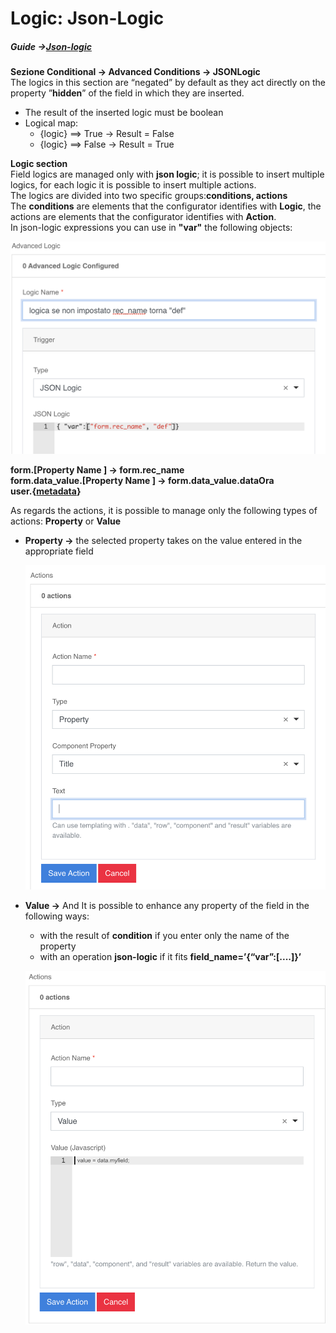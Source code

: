 # Logic: Json-Logic
##### Guide →[Json-logic](https://jsonlogic.com/operations.html) 

**Sezione Conditional → Advanced Conditions → JSONLogic**  
The logics in this section are “negated” by default as they act directly
on the property ”__hidden__” of the field in which they are inserted.  
- The result of the inserted logic must be boolean
- Logical map:
    - {logic} ==> True → Result = False
    - {logic} ==> False → Result = True

**Logic section**  
Field logics are managed only with **json logic**; it is possible to insert multiple logics, for each logic it is possible to insert multiple actions.  
The logics are divided into two specific groups:**conditions, actions**  
The **conditions** are elements that the configurator identifies with **Logic**, the actions are elements that the configurator identifies with **Action**.  
In json-logic expressions you can use in **"var"** the following objects:  

![logic](../img/logic_img1.png "logic")

**form.[Property Name ] →  form.rec_name**  
**form.data_value.[Property Name ]  → form.data_value.dataOra**  
**user.{[metadata](base.md#metadata)}**

As regards the actions, it is possible to manage only the following types of actions: **Property** or **Value**   
- **Property →** the selected property takes on the value entered in the appropriate field  

    ![logic](../img/logic_img2.png "logic")

- **Value →**
 And It is possible to enhance any property of the field in the following ways:  
    - with the result of **condition** if you enter only the name of the property  
    - with an operation **json-logic** if it fits **field_name=’{“var”:[....]}’**
    
    ![logic](../img/logic_img3.png "logic")
